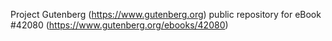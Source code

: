 Project Gutenberg (https://www.gutenberg.org) public repository for eBook #42080 (https://www.gutenberg.org/ebooks/42080)
